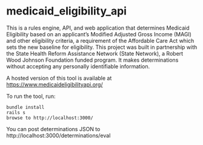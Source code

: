medicaid_eligibility_api
========================


This is a rules engine, API, and web application that determines Medicaid Eligibility based on an applicant’s Modified Adjusted Gross Income (MAGI) and other eligibility criteria, a requirement of the Affordable Care Act which sets the new baseline for eligibility. This project was built in partnership with the State Health Reform Assistance Network (State Network), a Robert Wood Johnson Foundation funded program. It makes determinations without accepting any personally identifiable information.

A hosted version of this tool is available at https://www.medicaideligibilityapi.org/ 

To run the tool, run:
```
bundle install
rails s
browse to http://localhost:3000/
```

You can post determinations JSON to http://localhost:3000/determinations/eval


